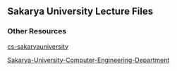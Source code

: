 ## Sakarya University Lecture Files 

### Other Resources
[cs-sakaryauniversity](https://github.com/byznrdmrr/cs-sakaryauniversity)

[Sakarya-University-Computer-Engineering-Department](https://github.com/bilgecakar/Sakarya-University-Computer-Engineering-Department)
